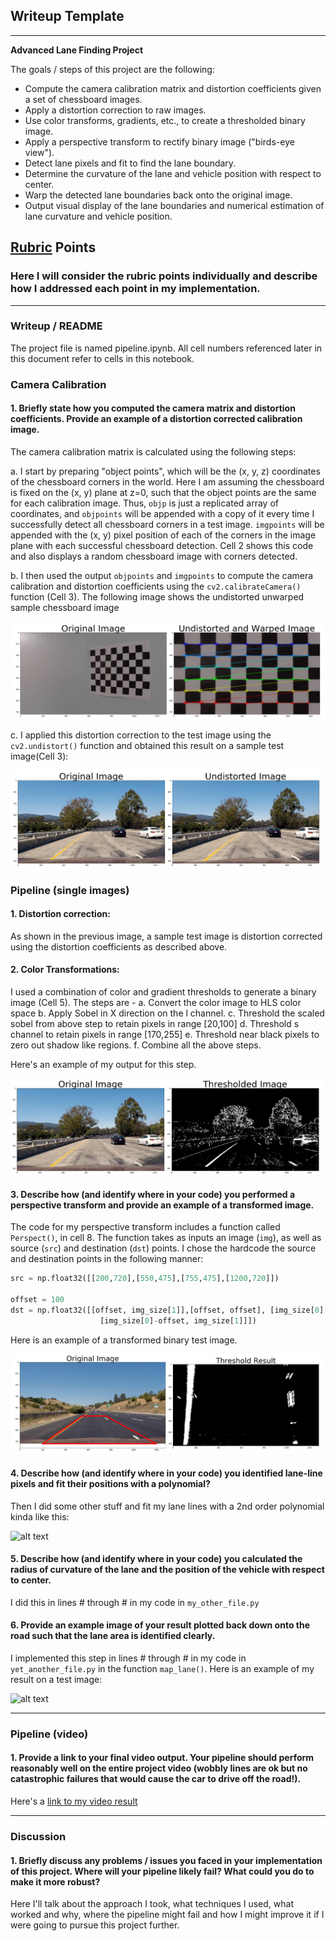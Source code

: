 ## Writeup Template

---

**Advanced Lane Finding Project**

The goals / steps of this project are the following:

* Compute the camera calibration matrix and distortion coefficients given a set of chessboard images.
* Apply a distortion correction to raw images.
* Use color transforms, gradients, etc., to create a thresholded binary image.
* Apply a perspective transform to rectify binary image ("birds-eye view").
* Detect lane pixels and fit to find the lane boundary.
* Determine the curvature of the lane and vehicle position with respect to center.
* Warp the detected lane boundaries back onto the original image.
* Output visual display of the lane boundaries and numerical estimation of lane curvature and vehicle position.

[//]: # (Image References)

[image1]: ./examples/undistort_output.png "Undistorted"
[image2]: ./test_images/test1.jpg "Road Transformed"
[image3]: ./examples/binary_combo_example.jpg "Binary Example"
[image4]: ./examples/warped_straight_lines.jpg "Warp Example"
[image5]: ./examples/color_fit_lines.jpg "Fit Visual"
[image6]: ./examples/example_output.jpg "Output"
[video1]: ./project_video.mp4 "Video"

## [Rubric](https://review.udacity.com/#!/rubrics/571/view) Points

### Here I will consider the rubric points individually and describe how I addressed each point in my implementation.  

---

### Writeup / README

The project file is named pipeline.ipynb. All cell numbers referenced later in this
document refer to cells in this notebook.

### Camera Calibration

#### 1. Briefly state how you computed the camera matrix and distortion coefficients. Provide an example of a distortion corrected calibration image.

The camera calibration matrix is calculated using the following steps:

a. I start by preparing "object points", which will be the (x, y, z) coordinates of the chessboard corners in the world. Here I am assuming the chessboard is fixed on the (x, y) plane at z=0, such that the object points are the same for each calibration image.  Thus, `objp` is just a replicated array of coordinates, and `objpoints` will be appended with a copy of it every time I successfully detect all chessboard corners in a test image.  `imgpoints` will be appended with the (x, y) pixel position of each of the corners in the image plane with each successful chessboard detection. Cell 2 shows this code and also displays a random chessboard image with corners detected.  

b. I then used the output `objpoints` and `imgpoints` to compute the camera calibration and distortion coefficients using the `cv2.calibrateCamera()` function (Cell 3). The following image shows the undistorted unwarped sample chessboard image
  
![alt text](output_images/wr_img1.png)

c. I applied this distortion correction to the test image using the `cv2.undistort()` function and obtained this result on a sample test image(Cell 3): 

![alt text](output_images/wr_img2.png)

### Pipeline (single images)

#### 1. Distortion correction:

As shown in the previous image, a sample test image is distortion corrected using the distortion coefficients as described above.

#### 2. Color Transformations:

I used a combination of color and gradient thresholds to generate a binary image (Cell 5).  The steps are - 
a. Convert the color image to HLS color space
b. Apply Sobel in X direction on the l channel.
c. Threshold the scaled sobel from above step to retain pixels in range [20,100]
d. Threshold s channel to retain pixels in range [170,255]
e. Threshold near black pixels to zero out shadow like regions.
f. Combine all the above steps.

Here's an example of my output for this step.  

![alt text](output_images/wr_img3.png)

#### 3. Describe how (and identify where in your code) you performed a perspective transform and provide an example of a transformed image.

The code for my perspective transform includes a function called `Perspect()`, in cell 8.  The function takes as inputs an image (`img`), as well as source (`src`) and destination (`dst`) points.  I chose the hardcode the source and destination points in the following manner:

```python
src = np.float32([[200,720],[550,475],[755,475],[1200,720]])

offset = 100
dst = np.float32([[offset, img_size[1]],[offset, offset], [img_size[0]-offset, offset], 
                    [img_size[0]-offset, img_size[1]]])
```

Here is an example of a transformed binary test image.

![alt text](output_images/wr_img4.png)

#### 4. Describe how (and identify where in your code) you identified lane-line pixels and fit their positions with a polynomial?

Then I did some other stuff and fit my lane lines with a 2nd order polynomial kinda like this:

![alt text][image5]

#### 5. Describe how (and identify where in your code) you calculated the radius of curvature of the lane and the position of the vehicle with respect to center.

I did this in lines # through # in my code in `my_other_file.py`

#### 6. Provide an example image of your result plotted back down onto the road such that the lane area is identified clearly.

I implemented this step in lines # through # in my code in `yet_another_file.py` in the function `map_lane()`.  Here is an example of my result on a test image:

![alt text][image6]

---

### Pipeline (video)

#### 1. Provide a link to your final video output.  Your pipeline should perform reasonably well on the entire project video (wobbly lines are ok but no catastrophic failures that would cause the car to drive off the road!).

Here's a [link to my video result](./project_video.mp4)

---

### Discussion

#### 1. Briefly discuss any problems / issues you faced in your implementation of this project.  Where will your pipeline likely fail?  What could you do to make it more robust?

Here I'll talk about the approach I took, what techniques I used, what worked and why, where the pipeline might fail and how I might improve it if I were going to pursue this project further.  
